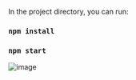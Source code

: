 In the project directory, you can run:
### `npm install`
### `npm start`

![image](https://user-images.githubusercontent.com/61083107/232232025-9e78c0b5-f7aa-4b28-bbd6-1abc526d5b3d.png)
